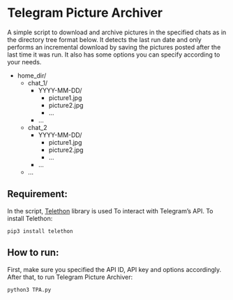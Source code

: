# Telegram Picture Archiver
A simple script to download and archive pictures in the specified chats as in the directory tree format below. It detects the last run date and only performs an incremental download by saving the pictures posted after the last time it was run. It also has some options you can specify according to your needs.

 * home_dir/
   * chat_1/
     * YYYY-MM-DD/
       * picture1.jpg
       * picture2.jpg
       * ...
	 * ...
   * chat_2
     * YYYY-MM-DD/
       * picture1.jpg
       * picture2.jpg
       * ...
	 * ...
   * ...
   
## Requirement:
In the script, [Telethon](https://docs.telethon.dev/en/latest/index.html) library is used To interact with Telegram’s API. To install Telethon:
```
pip3 install telethon 
```

## How to run:
First, make sure you specified the API ID, API key and options accordingly. After that, to run Telegram Picture Archiver:
```
python3 TPA.py 
```
